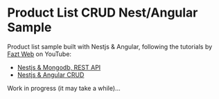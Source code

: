 # Product List CRUD Nest/Angular Sample

Product list sample built with Nestjs & Angular, following the tutorials by [Fazt Web](https://github.com/FaztWeb) on YouTube:

- [Nestjs & Mongodb, REST API](https://www.youtube.com/watch?v=jEKsD5f3Bqc)
- [Nestjs & Angular CRUD](https://www.youtube.com/watch?v=AmF_BTzJdFY)

Work in progress (it may take a while)...
